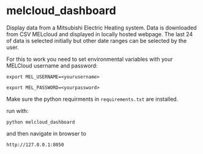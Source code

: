 # melcloud_dashboard
Display data from a Mitsubishi Electric Heating system.  Data is downloaded from CSV MELcloud and displayed in locally hosted webpage.  The last 24 of data is selected initially but other date ranges can be selected by the user.

For this to work you need to set environmental variables with your MELCloud username and password:

`export MEL_USERNAME=<yourusername>`

`export MEL_PASSWORD=<yourpassword>`

Make sure the python requirments in `requirements.txt` are installed.

run with:

`python melcloud_dashboard`

and then navigate in browser to

`http://127.0.0.1:8050`
